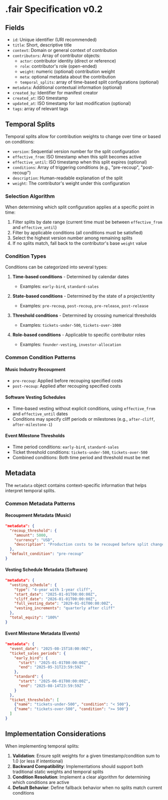 # .fair Specification v0.2

## Fields

- `id`: Unique identifier (URI recommended)
- `title`: Short, descriptive title
- `context`: Domain or general context of contribution
- `contributors`: Array of contributor objects:
  - `actor`: contributor identity (direct or reference)
  - `role`: contributor's role (open-ended)
  - `weight`: numeric (optional) contribution weight
  - `meta`: optional metadata about the contribution
  - `temporal_splits`: array of time-based split configurations (optional)
- `metadata`: Additional contextual information (optional)
- `created_by`: Identifier for manifest creator
- `created_at`: ISO timestamp
- `updated_at`: ISO timestamp for last modification (optional)
- `tags`: array of relevant tags

## Temporal Splits

Temporal splits allow for contribution weights to change over time or based on conditions:

- `version`: Sequential version number for the split configuration
- `effective_from`: ISO timestamp when this split becomes active
- `effective_until`: ISO timestamp when this split expires (optional)
- `conditions`: Array of triggering conditions (e.g., "pre-recoup", "post-recoup")
- `description`: Human-readable explanation of the split
- `weight`: The contributor's weight under this configuration

### Selection Algorithm

When determining which split configuration applies at a specific point in time:

1. Filter splits by date range (current time must be between `effective_from` and `effective_until`)
2. Filter by applicable conditions (all conditions must be satisfied)
3. Select the highest version number among remaining splits
4. If no splits match, fall back to the contributor's base `weight` value

### Condition Types

Conditions can be categorized into several types:

1. **Time-based conditions** - Determined by calendar dates
   - Examples: `early-bird`, `standard-sales`

2. **State-based conditions** - Determined by the state of a project/entity
   - Examples: `pre-recoup`, `post-recoup`, `pre-release`, `post-release`

3. **Threshold conditions** - Determined by crossing numerical thresholds
   - Examples: `tickets-under-500`, `tickets-over-1000`

4. **Role-based conditions** - Applicable to specific contributor roles
   - Examples: `founder-vesting`, `investor-allocation`

### Common Condition Patterns

#### Music Industry Recoupment

- `pre-recoup`: Applied before recouping specified costs
- `post-recoup`: Applied after recouping specified costs

#### Software Vesting Schedules

- Time-based vesting without explicit conditions, using `effective_from` and `effective_until` dates
- Conditions may specify cliff periods or milestones (e.g., `after-cliff`, `after-milestone-1`)

#### Event Milestone Thresholds

- Time period conditions: `early-bird`, `standard-sales`
- Ticket threshold conditions: `tickets-under-500`, `tickets-over-500`
- Combined conditions: Both time period and threshold must be met

## Metadata

The `metadata` object contains context-specific information that helps interpret temporal splits.

### Common Metadata Patterns

#### Recoupment Metadata (Music)

```json
"metadata": {
  "recoup_threshold": {
    "amount": 5000,
    "currency": "USD",
    "description": "Production costs to be recouped before split changes"
  },
  "default_condition": "pre-recoup"
}
```

#### Vesting Schedule Metadata (Software)

```json
"metadata": {
  "vesting_schedule": {
    "type": "4-year with 1-year cliff",
    "start_date": "2025-01-01T00:00:00Z",
    "cliff_date": "2026-01-01T00:00:00Z",
    "full_vesting_date": "2029-01-01T00:00:00Z",
    "vesting_increments": "quarterly after cliff"
  },
  "total_equity": "100%"
}
```

#### Event Milestone Metadata (Events)

```json
"metadata": {
  "event_date": "2025-08-15T18:00:00Z",
  "ticket_sales_periods": {
    "early_bird": {
      "start": "2025-01-01T00:00:00Z",
      "end": "2025-05-31T23:59:59Z"
    },
    "standard": {
      "start": "2025-06-01T00:00:00Z",
      "end": "2025-08-14T23:59:59Z"
    }
  },
  "ticket_thresholds": [
    {"name": "tickets-under-500", "condition": "< 500"},
    {"name": "tickets-over-500", "condition": ">= 500"}
  ]
}
```

## Implementation Considerations

When implementing temporal splits:

1. **Validation**: Ensure split weights for a given timestamp/condition sum to 1.0 (or less if intentional)
2. **Backward Compatibility**: Implementations should support both traditional static weights and temporal splits
3. **Condition Resolution**: Implement a clear algorithm for determining which conditions are active
4. **Default Behavior**: Define fallback behavior when no splits match current conditions
